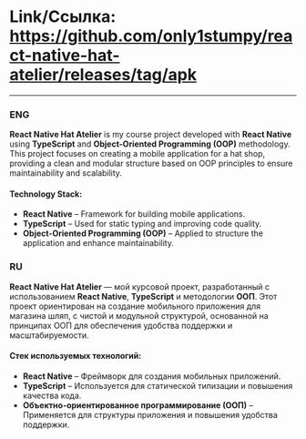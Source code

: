 # Link/Ссылка: https://github.com/only1stumpy/react-native-hat-atelier/releases/tag/apk
---
### **ENG**  
**React Native Hat Atelier** is my course project developed with **React Native** using **TypeScript** and **Object-Oriented Programming (OOP)** methodology. This project focuses on creating a mobile application for a hat shop, providing a clean and modular structure based on OOP principles to ensure maintainability and scalability.  

#### **Technology Stack:**  
- **React Native** – Framework for building mobile applications.  
- **TypeScript** – Used for static typing and improving code quality.  
- **Object-Oriented Programming (OOP)** – Applied to structure the application and enhance maintainability.

### **RU**  
**React Native Hat Atelier** — мой курсовой проект, разработанный с использованием **React Native**, **TypeScript** и методологии **ООП**. Этот проект ориентирован на создание мобильного приложения для магазина шляп, с чистой и модульной структурой, основанной на принципах ООП для обеспечения удобства поддержки и масштабируемости.

#### **Стек используемых технологий:**  
- **React Native** – Фреймворк для создания мобильных приложений.  
- **TypeScript** – Используется для статической типизации и повышения качества кода.  
- **Объектно-ориентированное программирование (ООП)** – Применяется для структуры приложения и повышения удобства поддержки.
